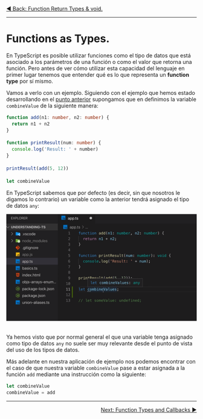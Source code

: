 <p align="left">
 <a href="02_14.md">◀ Back: Function Return Types & void.</a>
</p>

---

# Functions as Types.

En TypeScript es posible utilizar funciones como el tipo de datos que está asociado a los parámetros de una función o como el valor que retorna una función. Pero antes de ver cómo utilizar esta capacidad del lenguaje en primer lugar tenemos que entender qué es lo que representa un **function type** por sí mismo.

Vamos a verlo con un ejemplo. Siguiendo con el ejemplo que hemos estado desarrollando en el [punto anterior](./02_14.md) supongamos que en definimos la variable `combineValue` de la siguiente manera:

```ts
function add(n1: number, n2: number) {
  return n1 + n2
}

function printResult(num: number) {
  console.log('Result: ' + number)
}

printResult(add(5, 12))

let combineValue
```

En TypeScript sabemos que por defecto (es decir, sin que nosotros le digamos lo contrario) un variable como la anterior tendrá asignado el tipo de datos `any`:

<div style='text-align: center'>
  <img src='images/02_42.png' />
</div>
<br />

Ya hemos visto que por normal general el que una variable tenga asignado como tipo de datos `any` no suele ser muy relevante desde el punto de vista del uso de los tipos de datos.

Más adelante en nuestra aplicación de ejemplo nos podemos encontrar con el caso de que nuestra variable `combineValue` pase a estar asignada a la función `add` mediante una instrucción como la siguiente:

```ts
let combineValue
combineValue = add
```














































---

<p align="right">
 <a href="02_16.md">Next: Function Types and Callbacks ▶</a>
</p>
